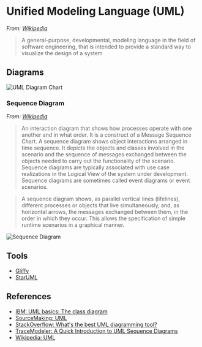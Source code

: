 # Unified Modeling Language (UML)

*From: [Wikipedia](https://en.wikipedia.org/wiki/Unified_Modeling_Language)*

> A general-purpose, developmental, modeling language in the field of software engineering, that is intended to provide a standard way to visualize the design of a system

## Diagrams

![UML Diagram Chart](https://upload.wikimedia.org/wikipedia/commons/e/ed/UML_diagrams_overview.svg)

### Sequence Diagram

*From: [Wikipedia](https://en.wikipedia.org/wiki/Sequence_diagram)*

> An interaction diagram that shows how processes operate with one another and in what order. It is a construct of a Message Sequence Chart. A sequence diagram shows object interactions arranged in time sequence. It depicts the objects and classes involved in the scenario and the sequence of messages exchanged between the objects needed to carry out the functionality of the scenario. Sequence diagrams are typically associated with use case realizations in the Logical View of the system under development. Sequence diagrams are sometimes called event diagrams or event scenarios.

> A sequence diagram shows, as parallel vertical lines (lifelines), different processes or objects that live simultaneously, and, as horizontal arrows, the messages exchanged between them, in the order in which they occur. This allows the specification of simple runtime scenarios in a graphical manner.

![Sequence Diagram](https://upload.wikimedia.org/wikipedia/commons/9/9b/CheckEmail.svg)

## Tools

-   [Gliffy](https://www.gliffy.com)
-   [StarUML](http://staruml.io)

## References

-   [IBM: UML basics: The class diagram](http://www.ibm.com/developerworks/rational/library/content/RationalEdge/sep04/bell)
-   [SourceMaking: UML](https://sourcemaking.com/uml)
-   [StackOverflow: What's the best UML diagramming tool?](http://stackoverflow.com/questions/15376/whats-the-best-uml-diagramming-tool)
-   [TraceModeler: A Quick Introduction to UML Sequence Diagrams](http://www.tracemodeler.com/articles/a_quick_introduction_to_uml_sequence_diagrams)
-   [Wikipedia: UML](https://en.wikipedia.org/wiki/Unified_Modeling_Language)
